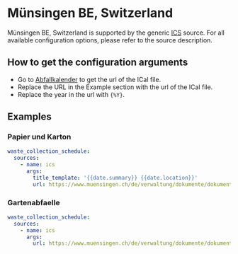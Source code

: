 # Münsingen BE, Switzerland

Münsingen BE, Switzerland is supported by the generic [ICS](/doc/source/ics.md) source. For all available configuration options, please refer to the source description.


## How to get the configuration arguments

- Go to [Abfallkalender](https://www.muensingen.ch/de/verwaltung/dienstleistungen/detail/detail.php?i=90) to get the url of the ICal file.
- Replace the URL in the Example section with the url of the ICal file.
- Replace the year in the url with `{%Y}`.

## Examples

### Papier und Karton

```yaml
waste_collection_schedule:
  sources:
    - name: ics
      args:
        title_template: '{{date.summary}} {{date.location}}'
        url: https://www.muensingen.ch/de/verwaltung/dokumente/dokumente/Papier-und-Kartonabfuhr-{%Y}.ics
```
### Gartenabfaelle

```yaml
waste_collection_schedule:
  sources:
    - name: ics
      args:
        url: https://www.muensingen.ch/de/verwaltung/dokumente/dokumente/Gartenabfaelle-{%Y}.ics
```
